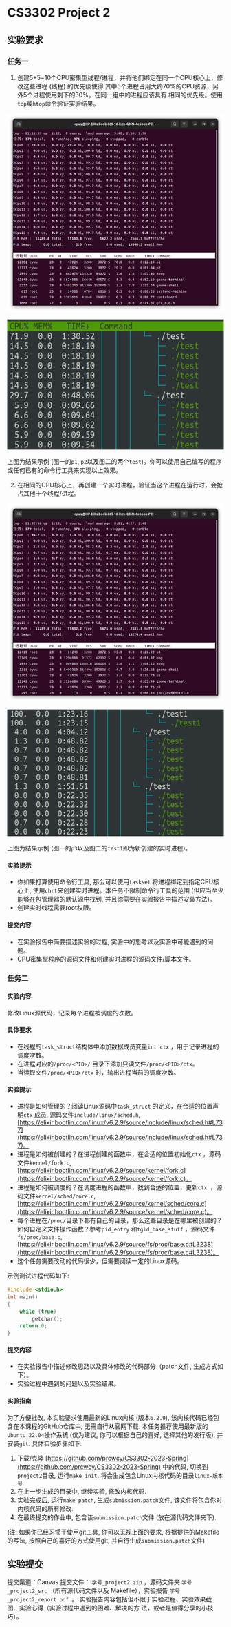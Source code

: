 # CS3302 Project 2

## 实验要求

### 任务一

1. 创建5+5=10个CPU密集型线程/进程，并将他们绑定在同一个CPU核心上，修改这些进程 (线程) 的优先级使得
    其中5个进程占用大约70%的CPU资源，另外5个进程使用剩下的30%。在同一组中的进程应该具有
    相同的优先级。使用`top`或`htop`命令验证实验结果。

  ![2023-04-0301-31-44](README.assets/2023-04-0301-31-44.png)

  ![image-20230403014412237](README.assets/image-20230403014412237.png)

  上图为结果示例 (图一的`p1`, `p2`以及图二的两个`test`)。你可以使用自己编写的程序或任何已有的命令行工具来实现以上效果。

2. 在相同的CPU核心上，再创建一个实时进程，验证当这个进程在运行时，会抢占其他十个线程/进程。

  ![2023-04-0301-32-41](README.assets/2023-04-0301-32-41.png)

  ![image-20230403014547563](README.assets/image-20230403014547563.png)

  上图为结果示例 (图一的`p3`以及图二的`test1`即为新创建的实时进程)。

#### 实验提示
- 你如果打算使用命令行工具, 那么可以使用`taskset` 将进程绑定到指定CPU核心上, 使用`chrt`来创建实时进程。本任务不限制命令行工具的范围 (但应当至少能够在包管理器的默认源中找到, 并且你需要在实验报告中描述安装方法)。
- 创建实时线程需要root权限。

#### 提交内容

- 在实验报告中简要描述实验的过程, 实验中的思考以及实验中可能遇到的问题。
- CPU密集型程序的源码文件和创建实时进程的源码文件/脚本文件。

### 任务二

#### 实验内容
修改Linux源代码，记录每个进程被调度的次数。

#### 具体要求

- 在线程的`task_struct`结构体中添加数据成员变量`int ctx` ，用于记录进程的调度次数。
- 在进程对应的`/proc/<PID>/` 目录下添加只读文件`/proc/<PID>/ctx`。
- 当读取文件`/proc/<PID>/ctx` 时，输出进程当前的调度次数。

#### 实验提示

- 进程是如何管理的？阅读Linux源码中`task_struct` 的定义，在合适的位置声明`ctx` 成员, 源码文件`include/linux/sched.h`, [https://elixir.bootlin.com/linux/v6.2.9/source/include/linux/sched.h#L737](https://elixir.bootlin.com/linux/v6.2.9/source/include/linux/sched.h#L737)。
- 进程是如何被创建的？在进程创建的函数中，在合适的位置初始化`ctx` ，源码文件`kernel/fork.c`, [https://elixir.bootlin.com/linux/v6.2.9/source/kernel/fork.c](https://elixir.bootlin.com/linux/v6.2.9/source/kernel/fork.c)。
- 进程是如何被调度的？在调度进程的函数中，找到合适的位置，更新`ctx `，源码文件`kernel/sched/core.c`, [https://elixir.bootlin.com/linux/v6.2.9/source/kernel/sched/core.c](https://elixir.bootlin.com/linux/v6.2.9/source/kernel/sched/core.c)。
- 每个进程在`/proc/`目录下都有自己的目录，那么这些目录是在哪里被创建的？如何⾃定义⽂件操作函数？参考`pid_entry` 和`tgid_base_stuff` ，源码文件`fs/proc/base.c`, [https://elixir.bootlin.com/linux/v6.2.9/source/fs/proc/base.c#L3238](https://elixir.bootlin.com/linux/v6.2.9/source/fs/proc/base.c#L3238)。
- 这个任务需要改动的代码很少，但需要阅读一定的Linux源码。

示例测试进程代码如下:

```cpp
#include <stdio.h>
int main()
{
    while (true)
        getchar();
    return 0;
}
```

#### 提交内容

- 在实验报告中描述修改思路以及具体修改的代码部分（patch文件, 生成方式如下）。
- 实验过程中遇到的问题以及实验结果。

#### 实验指南

为了方便批改, 本实验要求使用最新的Linux内核 (版本`6.2.9`), 该内核代码已经包含在本课程的GitHub仓库中, 无需自行从官网下载. 本任务推荐使用最新版的`Ubuntu 22.04`操作系统 (仅为建议, 你可以根据自己的喜好, 选择其他的发行版), 并安装`git`. 具体实验步骤如下:

1. 下载/克隆 [https://github.com/prcwcy/CS3302-2023-Spring](https://github.com/prcwcy/CS3302-2023-Spring) 中的代码, 切换到`project2`目录, 运行`make init`, 将会生成包含Linux内核代码的目录`linux-版本号`.
2. 在上一步生成的目录中, 继续实验, 修改内核代码.
3. 实验完成后, 运行`make patch`, 生成`submission.patch`文件, 该文件将包含你对内核代码的所有修改.
4. 在最终提交的作业中, 包含该`submission.patch`文件 (放在源代码文件夹下).

(注: 如果你已经习惯于使用git工具, 你可以无视上面的要求, 根据提供的Makefile的写法, 按照自己的喜好的方式使用git, 并自行生成`submission.patch`文件)

## 实验提交

提交渠道：Canvas
提交⽂件： `学号_project2.zip` ，源码⽂件夹 `学号_project2_src` （所有源代码文件以及
Makefile），实验报告 `学号_project2_report.pdf `。
实验报告内容包括但不限于实验过程、实验效果截图、实验⼼得（实验过程中遇到的困难、解决的方
法，或者是值得分享的小技巧）。



